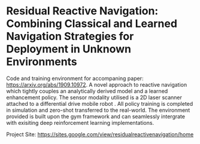 # Residual Reactive Navigation: Combining Classical and Learned Navigation Strategies for Deployment in Unknown Environments
Code and training environment for accompaning paper: https://arxiv.org/abs/1909.10972. A novel approach to reactive navigation which tightly couples an analytically derived model and a learned enhancement policy. The sensor modality utilised is a 2D laser scanner attached to a differential drive mobile robot . All policy training is completed in simulation and zero-shot transferred to the real-world. The environment provided is built upon the gym framework and can seamlessly intergrate with exisiting deep reinforcement learning implementations.

Project Site: https://sites.google.com/view/residualreactivenavigation/home
